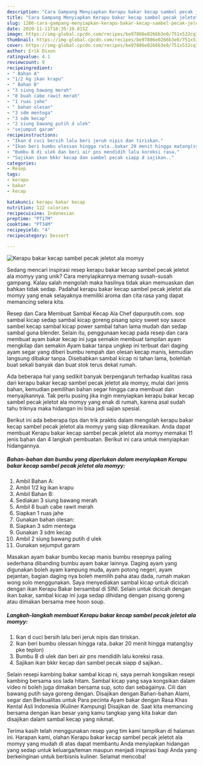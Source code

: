 ```yaml
---
description: "Cara Gampang Menyiapkan Kerapu bakar kecap sambel pecak jeletot ala momyy, Enak"
title: "Cara Gampang Menyiapkan Kerapu bakar kecap sambel pecak jeletot ala momyy, Enak"
slug: 1286-cara-gampang-menyiapkan-kerapu-bakar-kecap-sambel-pecak-jeletot-ala-momyy-enak
date: 2020-11-11T16:35:19.815Z
image: https://img-global.cpcdn.com/recipes/be97886e0266b3e0/751x532cq70/kerapu-bakar-kecap-sambel-pecak-jeletot-ala-momyy-foto-resep-utama.jpg
thumbnail: https://img-global.cpcdn.com/recipes/be97886e0266b3e0/751x532cq70/kerapu-bakar-kecap-sambel-pecak-jeletot-ala-momyy-foto-resep-utama.jpg
cover: https://img-global.cpcdn.com/recipes/be97886e0266b3e0/751x532cq70/kerapu-bakar-kecap-sambel-pecak-jeletot-ala-momyy-foto-resep-utama.jpg
author: Erik Dixon
ratingvalue: 4.1
reviewcount: 9
recipeingredient:
- " Bahan A"
- "1/2 kg ikan krapu"
- " Bahan B"
- "3 siung bawang merah"
- "8 buah cabe rawit merah"
- "1 ruas jahe"
- " bahan olesan"
- "3 sdm mentega"
- "3 sdm kecap"
- "2 siung bawang putih d ulek"
- "sejumput garam"
recipeinstructions:
- "Ikan d cuci bersih lalu beri jeruk nipis dan tiriskan."
- "Ikan beri bumbu olessan hingga rata..bakar 20 menit hingga matang(sy pke teplon)"
- "Bumbu B di ulek dan beri air pns mendidih lalu koreksi rasa."
- "Sajikan ikan bkkr kecap dan sambel pecak siapp d sajikan.."
categories:
- Resep
tags:
- kerapu
- bakar
- kecap

katakunci: kerapu bakar kecap 
nutrition: 122 calories
recipecuisine: Indonesian
preptime: "PT17M"
cooktime: "PT34M"
recipeyield: "4"
recipecategory: Dessert

---
```



![Kerapu bakar kecap sambel pecak jeletot ala momyy](https://img-global.cpcdn.com/recipes/be97886e0266b3e0/751x532cq70/kerapu-bakar-kecap-sambel-pecak-jeletot-ala-momyy-foto-resep-utama.jpg)

Sedang mencari inspirasi resep kerapu bakar kecap sambel pecak jeletot ala momyy yang unik? Cara menyiapkannya memang susah-susah gampang. Kalau salah mengolah maka hasilnya tidak akan memuaskan dan bahkan tidak sedap. Padahal kerapu bakar kecap sambel pecak jeletot ala momyy yang enak selayaknya memiliki aroma dan cita rasa yang dapat memancing selera kita.

Resep dan Cara Membuat Sambal Kecap Ala Chef dapurputih.com. sop sambal kicap sedap sambal kicap goreng pisang spicy sweet soy sauce sambel kecap sambal kicap power sambal tahan lama mudah dan sedap sambal guna blender. Selain itu, penggunaan kecap pada resep dan cara membuat ayam bakar kecap ini juga semakin membuat tampilan ayam mengkilap dan semakin Ayam bakar tanpa ungkep ini terbuat dari daging ayam segar yang diberi bumbu rempah dan olesan kecap manis, kemudian langsung dibakar tanpa. Disebabkan sambal kicap ni tahan lama, bolehlah buat sekali banyak dan buat stok terus dekat rumah.

Ada beberapa hal yang sedikit banyak berpengaruh terhadap kualitas rasa dari kerapu bakar kecap sambel pecak jeletot ala momyy, mulai dari jenis bahan, kemudian pemilihan bahan segar hingga cara membuat dan menyajikannya. Tak perlu pusing jika ingin menyiapkan kerapu bakar kecap sambel pecak jeletot ala momyy yang enak di rumah, karena asal sudah tahu triknya maka hidangan ini bisa jadi sajian spesial.


Berikut ini ada beberapa tips dan trik praktis dalam mengolah kerapu bakar kecap sambel pecak jeletot ala momyy yang siap dikreasikan. Anda dapat membuat Kerapu bakar kecap sambel pecak jeletot ala momyy memakai 11 jenis bahan dan 4 langkah pembuatan. Berikut ini cara untuk menyiapkan hidangannya.

<!--inarticleads1-->

##### Bahan-bahan dan bumbu yang diperlukan dalam menyiapkan Kerapu bakar kecap sambel pecak jeletot ala momyy:

1. Ambil  Bahan A:
1. Ambil 1/2 kg ikan krapu
1. Ambil  Bahan B:
1. Sediakan 3 siung bawang merah
1. Ambil 8 buah cabe rawit merah
1. Siapkan 1 ruas jahe
1. Gunakan  bahan olesan:
1. Siapkan 3 sdm mentega
1. Gunakan 3 sdm kecap
1. Ambil 2 siung bawang putih d ulek
1. Gunakan sejumput garam


Masakan ayam bakar bumbu kecap manis bumbu resepnya paling sederhana dibanding bumbu ayam bakar lainnya. Daging ayam yang digunakan boleh ayam kampung muda, ayam potong negeri, ayam pejantan, bagian daging nya boleh memilih paha atau dada, rumah makan wong solo menggunakan. Saya menyediakan sambal kicap untuk dicicah dengan ikan Kerapu Bakar bersambal di SINI. Selain untuk dicicah dengan ikan bakar, sambal kicap ini juga sedap dihidang dengan pisang goreng atau dimakan bersama mee hoon soup. 

<!--inarticleads2-->

##### Langkah-langkah membuat Kerapu bakar kecap sambel pecak jeletot ala momyy:

1. Ikan d cuci bersih lalu beri jeruk nipis dan tiriskan.
1. Ikan beri bumbu olessan hingga rata..bakar 20 menit hingga matang(sy pke teplon)
1. Bumbu B di ulek dan beri air pns mendidih lalu koreksi rasa.
1. Sajikan ikan bkkr kecap dan sambel pecak siapp d sajikan..


Selain resepi kambing bakar sambal kicap ni, saya pernah kongsikan resepi kambing bersama sos lada hitam. Sambal kicap yang saya kongsikan dalam video ni boleh juga dimakan bersama sup, soto dan sebagainya. Cili dan bawang putih saya goreng dengan. Disajikan dengan Bahan-bahan Alami, segar dan Berkualitas untuk Para pecinta Ayam bakar dengan Rasa Khas Kental Asli Indonesia (Kuliner Kampung) Disajikan de. Saat kita memancing bersama dengan ikan besar yang kamu tangkap yang kita bakar dan disajikan dalam sambal kecap yang nikmat. 

Terima kasih telah menggunakan resep yang tim kami tampilkan di halaman ini. Harapan kami, olahan Kerapu bakar kecap sambel pecak jeletot ala momyy yang mudah di atas dapat membantu Anda menyiapkan hidangan yang sedap untuk keluarga/teman maupun menjadi inspirasi bagi Anda yang berkeinginan untuk berbisnis kuliner. Selamat mencoba!
